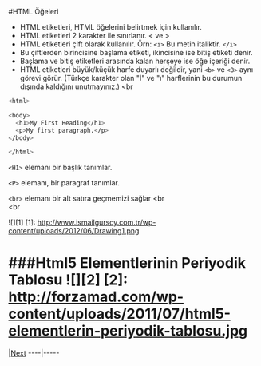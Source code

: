 #HTML Öğeleri

* HTML etiketleri, HTML öğelerini belirtmek için kullanılır.
* HTML etiketleri 2 karakter ile sınırlanır. < ve >
* HTML etiketleri çift olarak kullanılır. Örn: `<i>` Bu metin italiktir. `</i>`
* Bu çiftlerden birincisine başlama etiketi, ikincisine ise bitiş etiketi denir.
* Başlama ve bitiş etiketleri arasında kalan herşeye ise öğe içeriği denir.
* HTML etiketleri büyük/küçük harfe duyarlı değildir, yani `<b>` ve `<B>` aynı görevi görür. (Türkçe karakter olan "İ" ve "ı" harflerinin bu durumun dışında kaldığını unutmayınız.)
<br</br>
```sh
<html>

<body>
  <h1>My First Heading</h1>
  <p>My first paragraph.</p>
</body>

</html>
```

`<H1>` elemanı bir başlık tanımlar.

`<P>` elemanı, bir paragraf tanımlar.

`<br>` elemanı bir alt satıra geçmemizi sağlar
<br</br>
<br</br>

![][1]
[1]: http://www.ismailgursoy.com.tr/wp-content/uploads/2012/06/Drawing1.png

###Html5 Elementlerinin Periyodik Tablosu
![][2]
[2]: http://forzamad.com/wp-content/uploads/2011/07/html5-elementlerin-periyodik-tablosu.jpg
========
|[Next](Etiketler.md)
----|-----
